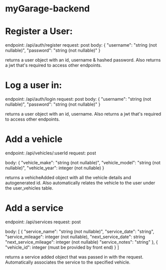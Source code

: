 # myGarage-backend

# Register a User:
endpoint: /api/auth/register
request: post
body:
    {
        "username": "string (not nullable)",
        "password": "string (not nullable)"
    }

returns a user object with an id, username & hashed password. Also returns a jwt that's required to access other endpoints.

# Log a user in:
endpoint: /api/auth/login
request: post
body:
    {
        "username": "string (not nullable)",
        "password": "string (not nullable)"
    }

returns a user object with an id, username. Also returns a jwt that's required to access other endpoints.


# Add a vehicle
endpoint: /api/vehicles/:userId
request: post

body:
    {
        "vehicle_make": "string (not nullable)",
        "vehicle_model": "string (not nullable)",
        "vehicle_year": integer (not nullable)
    }

returns a vehicheAdded object with all the vehicle details and autogenerated id. Also automatically relates the vehicle to the user under the user_vehicles table.

# Add a service
endpoint: /api/services
request: post

body:
    [ 
        {
        "service_name": "string (not nullable)",
        "service_date": "string",
        "service_mileage": integer (not nullable),
        "next_service_date": string
        "next_service_mileage": integer (not nullable)
        "service_notes": "string"
        },
        {
            "vehicle_id": integer (must be provided by front end)
        }
    ]

returns a service added object that was passed in with the request. Automatically associates the service to the specified vehicle.
